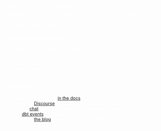 <div style="background-image: url(https://helios-i.mashable.com/imagery/articles/04i1KeWXNed98aQakEZjeOs/hero-image.fill.size_1248x702.v1623362896.jpg); color: white; margin: -45px; padding: 45px">

Welcome to your Holistics project ha! 
  
edit something => my commit here => merge request 
for demoing purpose.

my first external git commit


### Using the starter project

Try running the following commands:
- holistics runX
- holistics test
- holistics compile
- test test

### Resources:
- Learn more about dbt [in the docs](https://docs.getdbt.com/docs/introduction)
- Check out [Discourse](https://discourse.getdbt.com/) for commonly asked questions and answers
- Join the [chat](http://slack.getdbt.com/) on Slack for live discussions and support
- Find [dbt events](https://events.getdbt.com) near you
- Check out [the blog](https://blog.getdbt.com/) for the latest news on dbt's development and best practices 1

</div>